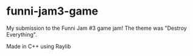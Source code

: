 # funni-jam3-game
My submission to the Funni Jam #3 game jam! The theme was "Destroy Everything".

Made in C++ using Raylib
